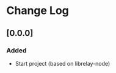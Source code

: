 # Change Log

## [0.0.0]
### Added
- Start project (based on librelay-node)

[unreleased]: https://github.com/mayfield/librelay-python/tree/master
